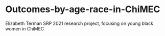 # Outcomes-by-age-race-in-ChiMEC
Elizabeth Terman SRP 2021 research project, focusing on young black women in ChiMEC 
